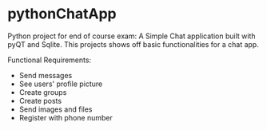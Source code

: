 # pythonChatApp
Python project for end of course exam: A Simple Chat application built with pyQT and Sqlite.
This projects shows off basic functionalities for a chat app.

Functional Requirements:

* Send messages
* See users' profile picture
* Create groups
* Create posts
* Send images and files
* Register with phone number


